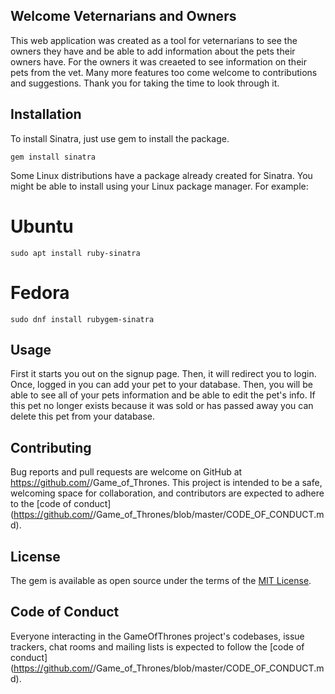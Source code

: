 ## Welcome Veternarians and Owners
This web application was created as a tool for veternarians to see the owners they have and be able to add information about the pets their owners have. For the owners it was creaeted to see information on their pets from the vet. Many more features too come welcome to contributions and suggestions. Thank you for taking the time to look through it. 

## Installation

To install Sinatra, just use gem to install the package.

```
gem install sinatra
```
Some Linux distributions have a package already created for Sinatra. You might be able to install using your Linux package manager. For example:

# Ubuntu
```
sudo apt install ruby-sinatra
```
# Fedora
```
sudo dnf install rubygem-sinatra
```
## Usage

First it starts you out on the signup page. Then, it will redirect you to login. Once, logged in you can add your pet to your database. Then, you will be able to see all of your pets information and be able to edit the pet's info. If this pet no longer exists because it was sold or has passed away you can delete this pet from your database. 

## Contributing

Bug reports and pull requests are welcome on GitHub at https://github.com/<github username>/Game_of_Thrones. This project is intended to be a safe, welcoming space for collaboration, and contributors are expected to adhere to the [code of conduct](https://github.com/<github username>/Game_of_Thrones/blob/master/CODE_OF_CONDUCT.md).


## License

The gem is available as open source under the terms of the [MIT License](https://opensource.org/licenses/MIT).

## Code of Conduct

Everyone interacting in the GameOfThrones project's codebases, issue trackers, chat rooms and mailing lists is expected to follow the [code of conduct](https://github.com/<github username>/Game_of_Thrones/blob/master/CODE_OF_CONDUCT.md).
